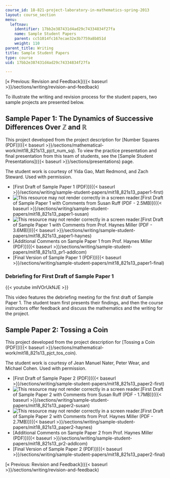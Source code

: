 ```yaml
---
course_id: 18-821-project-laboratory-in-mathematics-spring-2013
layout: course_section
menu:
  leftnav:
    identifier: 17bb2e387431d4ad29c74334834f27fa
    name: Sample Student Papers
    parent: cc51014fc167ecae32e3b7759a8b851d
    weight: 110
parent_title: Writing
title: Sample Student Papers
type: course
uid: 17bb2e387431d4ad29c74334834f27fa

---
```


[« Previous: Revision and Feedback]({{< baseurl >}}/sections/writing/revision-and-feedback)

To illustrate the writing and revision process for the student papers, two sample projects are presented below.

Sample Paper 1: The Dynamics of Successive Differences Over ℤ and ℝ
-------------------------------------------------------------------

This project developed from the project description for [Number Squares (PDF)]({{< baseurl >}}/sections/mathematical-work/mit18_821s13_pjct_num_sq). To view the practice presentation and final presentation from this team of students, see the [Sample Student Presentations]({{< baseurl >}}/sections/presentations) page.

The student work is courtesy of Yida Gao, Matt Redmond, and Zach Steward. Used with permission.

*   [First Draft of Sample Paper 1 (PDF)]({{< baseurl >}}/sections/writing/sample-student-papers/mit18_821s13_paper1-first)
*   ![This resource may not render correctly in a screen reader.](/images/inacessible.gif)[First Draft of Sample Paper 1 with Comments from Susan Ruff (PDF - 2.5MB)]({{< baseurl >}}/sections/writing/sample-student-papers/mit18_821s13_paper1-susan)
*   ![This resource may not render correctly in a screen reader.](/images/inacessible.gif)[First Draft of Sample Paper 1 with Comments from Prof. Haynes Miller (PDF - 3.6MB)]({{< baseurl >}}/sections/writing/sample-student-papers/mit18_821s13_paper1-haynes)
*   [Additional Comments on Sample Paper 1 from Prof. Haynes Miller (PDF)]({{< baseurl >}}/sections/writing/sample-student-papers/mit18_821s13_pr1-addlcom)
*   [Final Version of Sample Paper 1 (PDF)]({{< baseurl >}}/sections/writing/sample-student-papers/mit18_821s13_paper1-final)

### Debriefing for First Draft of Sample Paper 1

{{< youtube imIVOrUkNJE >}}

This video features the debriefing meeting for the first draft of Sample Paper 1. The student team first presents their findings, and then the course instructors offer feedback and discuss the mathematics and the writing for the project.

Sample Paper 2: Tossing a Coin
------------------------------

This project developed from the project description for [Tossing a Coin (PDF)]({{< baseurl >}}/sections/mathematical-work/mit18_821s13_pjct_tos_coin).

The student work is courtesy of Jean Manuel Nater, Peter Wear, and Michael Cohen. Used with permission.

*   [First Draft of Sample Paper 2 (PDF)]({{< baseurl >}}/sections/writing/sample-student-papers/mit18_821s13_paper2-first)
*   ![This resource may not render correctly in a screen reader.](/images/inacessible.gif)[First Draft of Sample Paper 2 with Comments from Susan Ruff (PDF - 1.7MB)]({{< baseurl >}}/sections/writing/sample-student-papers/mit18_821s13_paper2-susan)
*   ![This resource may not render correctly in a screen reader.](/images/inacessible.gif)[First Draft of Sample Paper 2 with Comments from Prof. Haynes Miller (PDF - 2.7MB)]({{< baseurl >}}/sections/writing/sample-student-papers/mit18_821s13_paper2-haynes)
*   [Additional Comments on Sample Paper 2 from Prof. Haynes Miller (PDF)]({{< baseurl >}}/sections/writing/sample-student-papers/mit18_821s13_pr2-addlcom)
*   [Final Version of Sample Paper 2 (PDF)]({{< baseurl >}}/sections/writing/sample-student-papers/mit18_821s13_paper2-final)

[« Previous: Revision and Feedback]({{< baseurl >}}/sections/writing/revision-and-feedback)